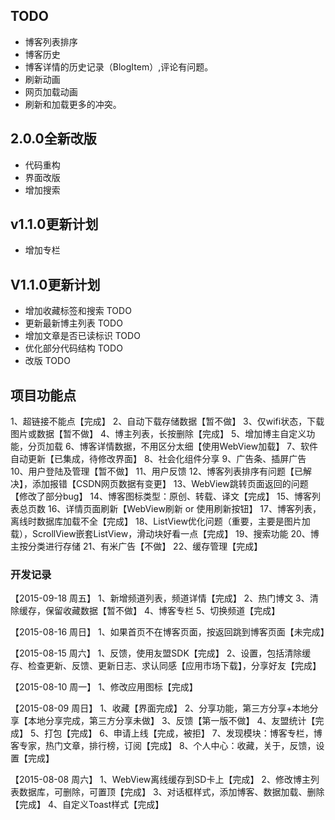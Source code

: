 ## TODO
* 博客列表排序
* 博客历史
* 博客详情的历史记录（BlogItem）,评论有问题。
* 刷新动画
* 网页加载动画
* 刷新和加载更多的冲突。

## 2.0.0全新改版
* 代码重构
* 界面改版
* 增加搜索

## v1.1.0更新计划
* 增加专栏


## V1.1.0更新计划
* 增加收藏标签和搜索 TODO
* 更新最新博主列表 TODO
* 增加文章是否已读标识 TODO
* 优化部分代码结构 TODO
* 改版 TODO

## 项目功能点
1、超链接不能点【完成】
2、自动下载存储数据【暂不做】
3、仅wifi状态，下载图片或数据【暂不做】
4、博主列表，长按删除【完成】
5、增加博主自定义功能，分页加载
6、博客详情数据，不用区分太细【使用WebView加载】
7、软件自动更新【已集成，待修改界面】
8、社会化组件分享
9、广告条、插屏广告
10、用户登陆及管理【暂不做】
11、用户反馈
12、博客列表排序有问题【已解决】，添加报错【CSDN网页数据有变更】
13、WebView跳转页面返回的问题【修改了部分bug】
14、博客图标类型：原创、转载、译文【完成】
15、博客列表总页数
16、详情页面刷新【WebView刷新 or 使用刷新按钮】
17、博客列表，离线时数据库加载不全【完成】
18、ListView优化问题（重要，主要是图片加载），ScrollView嵌套ListView，滑动块好看一点【完成】
19、搜索功能
20、博主按分类进行存储
21、有米广告【不做】
22、缓存管理【完成】


### 开发记录
【2015-09-18 周五】
1、新增频道列表，频道详情【完成】
2、热门博文
3、清除缓存，保留收藏数据【暂不做】
4、博客专栏
5、切换频道【完成】

【2015-08-16 周日】
1、如果首页不在博客页面，按返回跳到博客页面【未完成】


【2015-08-15 周六】
1、反馈，使用友盟SDK【完成】
2、设置，包括清除缓存、检查更新、反馈、更新日志、求认同感【应用市场下载】，分享好友【完成】


【2015-08-10 周一】
1、修改应用图标【完成】

【2015-08-09 周日】
1、收藏【界面完成】
2、分享功能，第三方分享+本地分享【本地分享完成，第三方分享未做】
3、反馈【第一版不做】
4、友盟统计【完成】
5、打包【完成】
6、申请上线【完成，被拒】
7、发现模块：博客专栏，博客专家，热门文章，排行榜，订阅【完成】
8、个人中心：收藏，关于，反馈，设置【完成】

【2015-08-08 周六】
1、WebView离线缓存到SD卡上【完成】
2、修改博主列表数据库，可删除，可置顶【完成】
3、对话框样式，添加博客、数据加载、删除【完成】
4、自定义Toast样式【完成】


